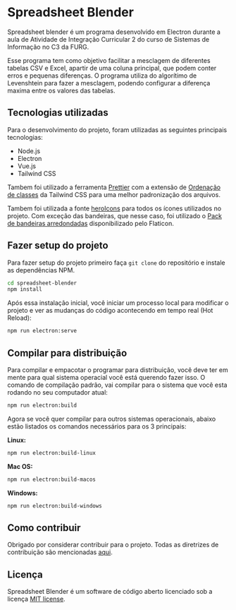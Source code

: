 # Spreadsheet Blender

Spreadsheet blender é um programa desenvolvido em Electron durante a aula de Atividade de Integração Curricular 2 do curso de Sistemas de Informação no C3 da FURG.

Esse programa tem como objetivo facilitar a mesclagem de diferentes tabelas CSV e Excel, apartir de uma coluna principal, que podem conter erros e pequenas diferenças.
O programa utiliza do algorítimo de Levenshtein para fazer a mesclagem, podendo configurar a diferença maxima entre os valores das tabelas.

## Tecnologias utilizadas

Para o desenvolvimento do projeto, foram utilizadas as seguintes principais tecnologias:

-   Node.js
-   Electron
-   Vue.js
-   Tailwind CSS

Tambem foi utilizado a ferramenta [Prettier](https://prettier.io/) com a extensão de [Ordenação de classes](https://tailwindcss.com/blog/automatic-class-sorting-with-prettier)
da Tailwind CSS para uma melhor padronização dos arquivos.

Tambem foi utilizada a fonte [heroIcons](https://heroicons.com/) para todos os ícones utilizados no projeto. Com exceção das bandeiras, que nesse caso,
foi utilizado o [Pack de bandeiras arredondadas](https://www.flaticon.com/packs/countrys-flags) disponibilizado pelo Flaticon.

## Fazer setup do projeto

Para fazer setup do projeto primeiro faça `git clone` do repositório e instale as dependências NPM.

```bash
cd spreadsheet-blender
npm install
```

Após essa instalação inicial, você iniciar um processo local para modificar o projeto e ver as mudanças do código acontecendo em tempo real (Hot Reload):

```bash
npm run electron:serve
```

## Compilar para distribuição

Para compilar e empacotar o programar para distribuição, você deve ter em mente para qual sistema operacial você está querendo fazer isso.
O comando de compilação padrão, vai compilar para o sistema que você esta rodando no seu computador atual:

```bash
npm run electron:build
```

Agora se você quer compilar para outros sistemas operacionais, abaixo estão listados os comandos necessários para os 3 principais:

**Linux:**

```bash
npm run electron:build-linux
```

**Mac OS:**

```bash
npm run electron:build-macos
```

**Windows:**

```bash
npm run electron:build-windows
```

## Como contribuir

Obrigado por considerar contribuir para o projeto. Todas as diretrizes de contribuição são mencionadas [aqui](CONTRIBUTING.md).

## Licença

Spreadsheet Blender é um software de código aberto licenciado sob a licença [MIT license](LICENSE).

